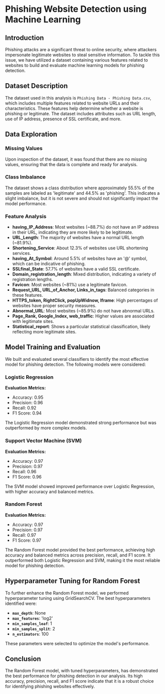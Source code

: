 # Phishing Website Detection using Machine Learning

## Introduction

Phishing attacks are a significant threat to online security, where attackers impersonate legitimate websites to steal sensitive information. To tackle this issue, we have utilized a dataset containing various features related to websites to build and evaluate machine learning models for phishing detection.

## Dataset Description

The dataset used in this analysis is `Phishing Data - Phishing Data.csv`, which includes multiple features related to website URLs and their characteristics. These features help determine whether a website is phishing or legitimate. The dataset includes attributes such as URL length, use of IP address, presence of SSL certificate, and more.

## Data Exploration

### Missing Values

Upon inspection of the dataset, it was found that there are no missing values, ensuring that the data is complete and ready for analysis.

### Class Imbalance

The dataset shows a class distribution where approximately 55.5% of the samples are labeled as 'legitimate' and 44.5% as 'phishing'. This indicates a slight imbalance, but it is not severe and should not significantly impact the model performance.

### Feature Analysis

- **having_IP_Address**: Most websites (~88.7%) do not have an IP address in their URL, indicating they are more likely to be legitimate.
- **URL_Length**: The majority of websites have a normal URL length (~81.9%).
- **Shortening_Service**: About 12.3% of websites use URL shortening services.
- **having_At_Symbol**: Around 5.5% of websites have an '@' symbol, which can be indicative of phishing.
- **SSLfinal_State**: 57.7% of websites have a valid SSL certificate.
- **Domain_registration_length**: Mixed distribution, indicating a variety of registration lengths.
- **Favicon**: Most websites (~81%) use a legitimate favicon.
- **Request_URL, URL_of_Anchor, Links_in_tags**: Balanced categories in these features.
- **HTTPS_token, RightClick, popUpWidnow, Iframe**: High percentages of websites have proper security measures.
- **Abnormal_URL**: Most websites (~85.9%) do not have abnormal URLs.
- **Page_Rank, Google_Index, web_traffic**: Higher values are associated with legitimate sites.
- **Statistical_report**: Shows a particular statistical classification, likely reflecting more legitimate sites.

## Model Training and Evaluation

We built and evaluated several classifiers to identify the most effective model for phishing detection. The following models were considered:

### Logistic Regression

**Evaluation Metrics:**

- Accuracy: 0.95
- Precision: 0.96
- Recall: 0.92
- F1 Score: 0.94

The Logistic Regression model demonstrated strong performance but was outperformed by more complex models.

### Support Vector Machine (SVM)

**Evaluation Metrics:**

- Accuracy: 0.97
- Precision: 0.97
- Recall: 0.96
- F1 Score: 0.96

The SVM model showed improved performance over Logistic Regression, with higher accuracy and balanced metrics.

### Random Forest

**Evaluation Metrics:**

- Accuracy: 0.97
- Precision: 0.97
- Recall: 0.97
- F1 Score: 0.97

The Random Forest model provided the best performance, achieving high accuracy and balanced metrics across precision, recall, and F1 score. It outperformed both Logistic Regression and SVM, making it the most reliable model for phishing detection.

## Hyperparameter Tuning for Random Forest

To further enhance the Random Forest model, we performed hyperparameter tuning using GridSearchCV. The best hyperparameters identified were:

- **`max_depth`**: None
- **`max_features`**: 'log2'
- **`min_samples_leaf`**: 1
- **`min_samples_split`**: 2
- **`n_estimators`**: 100

These parameters were selected to optimize the model's performance.

## Conclusion

The Random Forest model, with tuned hyperparameters, has demonstrated the best performance for phishing detection in our analysis. Its high accuracy, precision, recall, and F1 score indicate that it is a robust choice for identifying phishing websites effectively.
